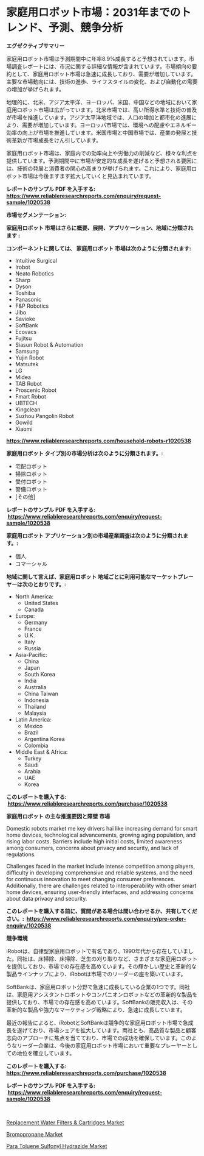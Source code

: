 <p><h1>家庭用ロボット市場：2031年までのトレンド、予測、競争分析</h1></p><p><strong>エグゼクティブサマリー</strong></p>
<p><p>家庭用ロボット市場は予測期間中に年率8.9%成長すると予想されています。市場調査レポートには、市況に関する詳細な情報が含まれています。市場傾向の要約として、家庭用ロボット市場は急速に成長しており、需要が増加しています。主要な市場動向には、技術の進歩、ライフスタイルの変化、および自動化の需要の増加が挙げられます。</p><p>地理的に、北米、アジア太平洋、ヨーロッパ、米国、中国などの地域において家庭用ロボット市場は広がっています。北米市場では、高い所得水準と技術の普及が市場を推進しています。アジア太平洋地域では、人口の増加と都市化の進展により、需要が増加しています。ヨーロッパ市場では、環境への配慮やエネルギー効率の向上が市場を推進しています。米国市場と中国市場では、産業の発展と技術革新が市場成長をけん引しています。</p><p>家庭用ロボット市場は、家庭内での効率向上や労働力の削減など、様々な利点を提供しています。予測期間中に市場が安定的な成長を遂げると予想される要因には、技術の発展と消費者の関心の高まりが挙げられます。これにより、家庭用ロボット市場は今後ますます拡大していくと見込まれています。</p></p>
<p><strong>レポートのサンプル PDF を入手する: <a href="https://www.reliableresearchreports.com/enquiry/request-sample/1020538">https://www.reliableresearchreports.com/enquiry/request-sample/1020538</a></strong></p>
<p><strong>市場セグメンテーション:</strong></p>
<p><strong> 家庭用ロボット 市場はさらに概要、展開、アプリケーション、地域に分類されます :</strong></p>
<p><strong>コンポーネントに関しては、 家庭用ロボット 市場は次のように分類されます: &nbsp;</strong></p>
<p><ul><li>Intuitive Surgical</li><li>Irobot</li><li>Neato Robotics</li><li>Sharp</li><li>Dyson</li><li>Toshiba</li><li>Panasonic</li><li>F&P Robotics</li><li>Jibo</li><li>Savioke</li><li>SoftBank</li><li>Ecovacs</li><li>Fujitsu</li><li>Siasun Robot & Automation</li><li>Samsung</li><li>Yujin Robot</li><li>Matsutek</li><li>LG</li><li>Midea</li><li>TAB Robot</li><li>Proscenic Robot</li><li>Fmart Robot</li><li>UBTECH</li><li>Kingclean</li><li>Suzhou Pangolin Robot</li><li>Gowild</li><li>Xiaomi</li></ul></p>
<p><strong><a href="https://www.reliableresearchreports.com/household-robots-r1020538">https://www.reliableresearchreports.com/household-robots-r1020538</a></strong></p>
<p><strong> 家庭用ロボット タイプ別の市場分析は次のように分類されます。:</strong></p>
<p><ul><li>宅配ロボット</li><li>掃除ロボット</li><li>受付ロボット</li><li>警備ロボット</li><li>[その他]</li></ul></p>
<p><strong>レポートのサンプル PDF を入手する: &nbsp;<a href="https://www.reliableresearchreports.com/enquiry/request-sample/1020538">https://www.reliableresearchreports.com/enquiry/request-sample/1020538</a></strong></p>
<p><strong> 家庭用ロボット アプリケーション別の市場産業調査は次のように分類されます。:</strong></p>
<p><ul><li>個人</li><li>コマーシャル</li></ul></p>
<p><strong>地域に関して言えば、家庭用ロボット 地域ごとに利用可能なマーケットプレーヤーは次のとおりです。:</strong></p>
<p><ul>
    <li>
        North America:
        <ul>
            <li>United States</li>
            <li>Canada</li>
        </ul>
    </li>
    <li>
        Europe:
        <ul>
            <li>Germany</li>
            <li>France</li>
            <li>U.K.</li>
            <li>Italy</li>
            <li>Russia</li>
        </ul>
    </li>
    <li>
        Asia-Pacific:
        <ul>
            <li>China</li>
            <li>Japan</li>
            <li>South Korea</li>
            <li>India</li>
            <li>Australia</li>
            <li>China Taiwan</li>
            <li>Indonesia</li>
            <li>Thailand</li>
            <li>Malaysia</li>
        </ul>
    </li>
    <li>
        Latin America:
        <ul>
            <li>Mexico</li>
            <li>Brazil</li>
            <li>Argentina Korea</li>
            <li>Colombia</li>
        </ul>
    </li>
    <li>
        Middle East & Africa:
        <ul>
            <li>Turkey</li>
            <li>Saudi</li>
            <li>Arabia</li>
            <li>UAE</li>
            <li>Korea</li>
        </ul>
    </li>
    </ul></p>
<p><strong>このレポートを購入する: &nbsp;<a href="https://www.reliableresearchreports.com/purchase/1020538">https://www.reliableresearchreports.com/purchase/1020538</a></strong></p>
<p><strong>家庭用ロボット の主な推進要因と障壁 市場</strong></p>
<p><p>Domestic robots market me key drivers hai like increasing demand for smart home devices, technological advancements, growing aging population, and rising labor costs. Barriers include high initial costs, limited awareness among consumers, concerns about privacy and security, and lack of regulations.</p><p>Challenges faced in the market include intense competition among players, difficulty in developing comprehensive and reliable systems, and the need for continuous innovation to meet changing consumer preferences. Additionally, there are challenges related to interoperability with other smart home devices, ensuring user-friendly interfaces, and addressing concerns about data privacy and security.</p></p>
<p><strong>このレポートを購入する前に、質問がある場合は問い合わせるか、共有してください。:&nbsp; <a href="https://www.reliableresearchreports.com/enquiry/pre-order-enquiry/1020538">https://www.reliableresearchreports.com/enquiry/pre-order-enquiry/1020538</a></strong></p>
<p><strong>競争環境</strong></p>
<p><p>iRobotは、自律型家庭用ロボットで有名であり、1990年代から存在していました。同社は、床掃除、床掃除、芝生の刈り取りなど、さまざまな家庭用ロボットを提供しており、市場での存在感を高めています。その輝かしい歴史と革新的な製品ラインナップにより、iRobotは市場でのリーダーの座を築いています。</p><p>SoftBankは、家庭用ロボット分野で急速に成長している企業の1つです。同社は、家庭用アシスタントロボットやコンパニオンロボットなどの革新的な製品を提供しており、市場での存在感を高めています。SoftBankの販売収入は、その革新的な製品や強力なマーケティング戦略により、急速に成長しています。</p><p>最近の報告によると、iRobotとSoftBankは競争的な家庭用ロボット市場で急成長を遂げており、市場シェアを拡大しています。両社とも、高品質な製品と顧客志向のアプローチに焦点を当てており、市場での成功を確保しています。このようなリーダー企業は、今後の家庭用ロボット市場において重要なプレーヤーとしての地位を確立しています。</p></p>
<p><strong>このレポートを購入する: &nbsp; <a href="https://www.reliableresearchreports.com/purchase/1020538">https://www.reliableresearchreports.com/purchase/1020538</a></strong></p>
<p><strong>レポートのサンプル PDF を入手する: &nbsp;<a href="https://www.reliableresearchreports.com/enquiry/request-sample/1020538">https://www.reliableresearchreports.com/enquiry/request-sample/1020538</a></strong><strong></strong></p>
<p>&nbsp;</p>
<p><p><a href="https://www.linkedin.com/pulse/replacement-water-filters-amp-cartridges-market-size-growth-segmentation-bk76f?trackingId=7ZBRbrJEfS1qKFESK3HR9w%3D%3D">Replacement Water Filters & Cartridges Market</a></p><p><a href="https://www.linkedin.com/pulse/bromopropane-market-size-growth-segmentation-regional-country-pocxf?trackingId=BJaUIYnT04zrSuCsr9SxdQ%3D%3D">Bromopropane Market</a></p><p><a href="https://www.linkedin.com/pulse/para-toluene-sulfonyl-hydrazide-market-research-report-key-successful-jmhmf?trackingId=gVFWbPF655UPX0YFYoNPBg%3D%3D">Para Toluene Sulfonyl Hydrazide Market</a></p></p>